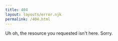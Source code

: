 ```yaml
---
title: 404
layout: layouts/error.njk
permalink: /404.html
---
```

Uh oh, the resource you requested isn't here. Sorry.
